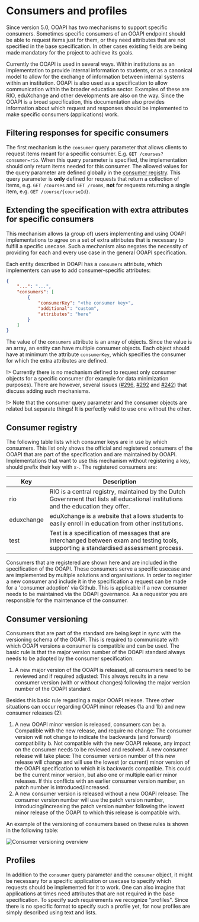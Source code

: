 # Consumers and profiles
Since version 5.0, OOAPI has two mechanisms to support specific consumers. Sometimes specific consumers of an OOAPI endpoint should be able to request items just for them, or they need attributes that are not specified in the base specification. In other cases existing fields are being made mandatory for the project to achieve its goals.

Currently the OOAPI is used in several ways. Within institutions as an implementation to provide internal information to students, or as a canonical model to allow for the exchange of information between internal systems within an institution. OOAPI is also used as a specification to allow communication within the broader education sector. Examples of these are RIO, eduXchange and other developments are also on the way. Since the OOAPI is a broad specification, this documentation also provides information about which request and responses should be implemented to make specific consumers (applications) work.

## Filtering responses for specific consumers
The first mechanism is the `consumer` query parameter that allows clients to request items meant for a specific consumer. E.g. `GET /courses?consumer=rio`. When this query parameter is specified, the implementation should only return items needed for this consumer. The allowed values for the query parameter are defined globally in the [consumer registry](#consumer-registry). This query parameter is **only** defined for requests that return a collection of items, e.g. `GET /courses` and `GET /rooms`, **not** for requests returning a single item, e.g. `GET /course/{courseId}`.

## Extending the specification with extra attributes for specific consumers
This mechanism allows (a group of) users implementing and using OOAPI implementations to agree on a set of extra attributes that is necessary to fulfill a specific usecase. Such a mechanism also negates the necessity of providing for each and every use case in the general OOAPI specification.

Each entity described in OOAPI has a `consumers` attribute, which implementers can use to add consumer-specific attributes:

```json
{
    "...": "...",
    "consumers": [
        {
            "consumerKey": "<the consumer key>",
            "additional": "custom",
            "attributes": "here"
        }
    ]
}
```

The value of the `consumers` attribute is an array of objects. Since the value is an array, an entity can have multiple consumer objects. Each object should have at minimum the attribute `consumerKey`, which specifies the consumer for which the extra attributes are defined.

!> Currently there is no mechanism defined to request only consumer objects for a specific consumer (for example for data minimization purposes). There are however, several issues ([#296](https://github.com/open-education-api/specification/issues/296), [#292](https://github.com/open-education-api/specification/issues/292) and [#242](https://github.com/open-education-api/specification/issues/242)) that discuss adding such mechanisms.

!> Note that the consumer query parameter and the consumer objects are related but separate things! It is perfectly valid to use one without the other.

## Consumer registry
The following table lists which consumer keys are in use by which consumers. This list only shows the official and registered consumers of the OOAPI that are part of the specification and are maintained by OOAPI. Implementations that want to use this mechanism without registering a key, should prefix their key with `x-`. The registered consumers are: 

| Key        | Description                                                                                                                             |
| ---------- | ----------------------------------------------------------------------------------------------------------------------------------------|
| rio        | RIO is a central registry, maintained by the Dutch Government that lists all educational institutions and the education they offer.     |
| eduxchange | eduXchange is a website that allows students to easily enroll in education from other institutions.                                     |
| test       | Test is a specification of messages that are interchanged between exam and testing tools, supporting a standardised assessment process. |

Consumers that are registered are shown here and are included in the specification of the OOAPI. These consumers serve a specific usecase and are implemented by multiple solutions and organisations. In order to register a new consumer and include it in the specification a request can be made for a 'consumer adoption' via Github. This is applicable if a new consumer needs to be maintained via the OOAPI governance. As a requestor you are responsible for the maintenance of the consumer.

## Consumer versioning
Consumers that are part of the standard are being kept in sync with the versioning schema of the OOAPI. This is required to communicate with which OOAPI versions a consumer is compatible and can be used. The basic rule is that the major version number of the OOAPI standard always needs to be adopted by the consumer specification: 
1.	A new major version of the OOAPI is released, all consumers need to be reviewed and if required adjusted:
This always results in a new consumer version (with or without changes) following the major version number of the OOAPI standard.

Besides this basic rule regarding a major OOAPI release. Three other situations can occur regarding OOAPI minor releases (1a and 1b) and new consumer releases (2):
1.	A new OOAPI minor version is released, consumers can be:
a.	Compatible with the new release, and require no change:
The consumer version will not change to indicate the backwards (and forward) compatibility 
b.	Not compatible with the new OOAPI release, any impact on the consumer needs to be reviewed and resolved. A new consumer release will take place:
The consumer version number of this new release will change and will use the lowest (or current) minor version of the OOAPI specification to which it is backwards compatible. This could be the current minor version, but also one or multiple earlier minor releases. If this conflicts with an earlier consumer version number, an patch number is introduced/increased. 
2.	A new consumer version is released without a new OOAPI release:
The consumer version number will use the patch version number, introducing/increasing the patch version number following the lowest minor release of the OOAPI to which this release is compatible with.

An example of the versioning of consumers based on these rules is shown in the following table:

![Consumer versioning overview](../_media/consumer_versioning_table.png)

## Profiles
In addition to the `consumer` query parameter and the `consumer` object, it might be necessary for a specific application or usecase to specify which requests should be implemented for it to work. One can also imagine that applications at times need attributes that are not required in the base specification. To specify such requirements we recognize "profiles". Since there is no specific format to specify such a profile yet, for now profiles are simply described using text and lists.
